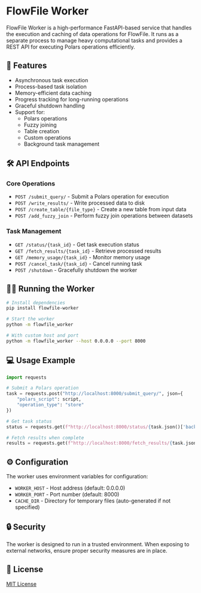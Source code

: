 # FlowFile Worker

FlowFile Worker is a high-performance FastAPI-based service that handles the execution and caching of data operations for FlowFile. It runs as a separate process to manage heavy computational tasks and provides a REST API for executing Polars operations efficiently.

## 🚀 Features

- Asynchronous task execution
- Process-based task isolation
- Memory-efficient data caching
- Progress tracking for long-running operations
- Graceful shutdown handling
- Support for:
  - Polars operations
  - Fuzzy joining
  - Table creation
  - Custom operations
  - Background task management

## 🛠️ API Endpoints

### Core Operations
- `POST /submit_query/` - Submit a Polars operation for execution
- `POST /write_results/` - Write processed data to disk
- `POST /create_table/{file_type}` - Create a new table from input data
- `POST /add_fuzzy_join` - Perform fuzzy join operations between datasets

### Task Management
- `GET /status/{task_id}` - Get task execution status
- `GET /fetch_results/{task_id}` - Retrieve processed results
- `GET /memory_usage/{task_id}` - Monitor memory usage
- `POST /cancel_task/{task_id}` - Cancel running task
- `POST /shutdown` - Gracefully shutdown the worker

## 🏃‍♂️ Running the Worker

```bash
# Install dependencies
pip install flowfile-worker

# Start the worker
python -m flowfile_worker

# With custom host and port
python -m flowfile_worker --host 0.0.0.0 --port 8000
```

## 💻 Usage Example

```python
import requests

# Submit a Polars operation
task = requests.post("http://localhost:8000/submit_query/", json={
    "polars_script": script,
    "operation_type": "store"
})

# Get task status
status = requests.get(f"http://localhost:8000/status/{task.json()['background_task_id']}")

# Fetch results when complete
results = requests.get(f"http://localhost:8000/fetch_results/{task.json()['background_task_id']}")
```

## ⚙️ Configuration

The worker uses environment variables for configuration:
- `WORKER_HOST` - Host address (default: 0.0.0.0)
- `WORKER_PORT` - Port number (default: 8000)
- `CACHE_DIR` - Directory for temporary files (auto-generated if not specified)

## 🔒 Security

The worker is designed to run in a trusted environment. When exposing to external networks, ensure proper security measures are in place.

## 📝 License

[MIT License](LICENSE)